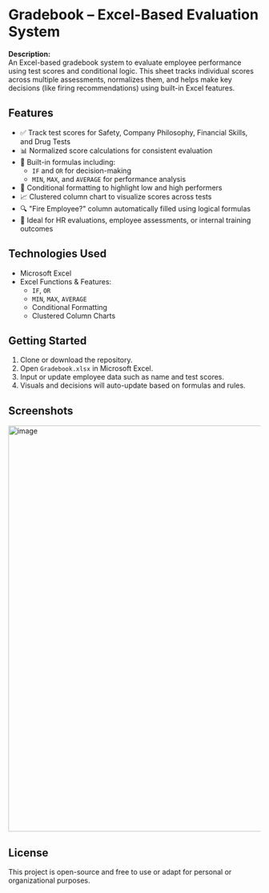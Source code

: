 # Gradebook – Excel-Based Evaluation System

**Description:**  
An Excel-based gradebook system to evaluate employee performance using test scores and conditional logic. This sheet tracks individual scores across multiple assessments, normalizes them, and helps make key decisions (like firing recommendations) using built-in Excel features.

## Features

- ✅ Track test scores for Safety, Company Philosophy, Financial Skills, and Drug Tests
- 📊 Normalized score calculations for consistent evaluation
- 🧮 Built-in formulas including:
  - `IF` and `OR` for decision-making
  - `MIN`, `MAX`, and `AVERAGE` for performance analysis
- 🎨 Conditional formatting to highlight low and high performers
- 📈 Clustered column chart to visualize scores across tests
- 🔍 "Fire Employee?" column automatically filled using logical formulas
- 👥 Ideal for HR evaluations, employee assessments, or internal training outcomes

## Technologies Used

- Microsoft Excel
- Excel Functions & Features:
  - `IF`, `OR`
  - `MIN`, `MAX`, `AVERAGE`
  - Conditional Formatting
  - Clustered Column Charts

## Getting Started

1. Clone or download the repository.
2. Open `Gradebook.xlsx` in Microsoft Excel.
3. Input or update employee data such as name and test scores.
4. Visuals and decisions will auto-update based on formulas and rules.

## Screenshots

<img width="1142" height="811" alt="image" src="https://github.com/user-attachments/assets/7f684411-1819-47d3-8af8-9418a1fb9fde" />


## License

This project is open-source and free to use or adapt for personal or organizational purposes.
